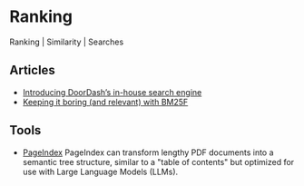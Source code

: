 # Ranking
Ranking | Similarity | Searches

## Articles
- [Introducing DoorDash’s in-house search engine](https://careersatdoordash.com/blog/introducing-doordashs-in-house-search-engine/?utm_source=substack&utm_medium=email)
- [Keeping it boring (and relevant) with BM25F](https://sourcegraph.com/blog/keeping-it-boring-and-relevant-with-bm25f?utm_source=substack&utm_medium=email)

## Tools
- [PageIndex](https://github.com/VectifyAI/PageIndex) PageIndex can transform lengthy PDF documents into a semantic tree structure, similar to a "table of contents" but optimized for use with Large Language Models (LLMs).

